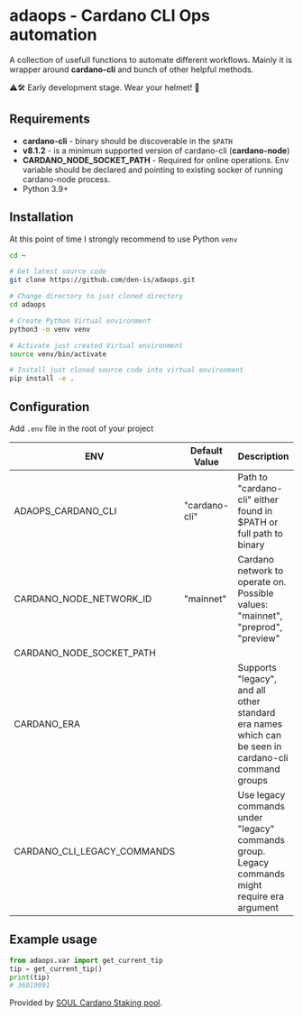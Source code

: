 # adaops - Cardano CLI Ops automation

A collection of usefull functions to automate different workflows.
Mainly it is wrapper around **cardano-cli** and bunch of other helpful methods.

:warning::hammer_and_wrench: Early development stage. Wear your helmet! :construction_worker:

## Requirements
- **cardano-cli** - binary should be discoverable in the `$PATH`
- **v8.1.2** - is a minimum supported version of cardano-cli (__cardano-node__)
- **CARDANO_NODE_SOCKET_PATH** - Required for online operations. Env variable should be declared and pointing to existing socker of running cardano-node process.
- Python 3.9+

## Installation
At this point of time I strongly recommend to use Python `venv`

```sh
cd ~

# Get latest source code
git clone https://github.com/den-is/adaops.git

# Change directory to just cloned directory
cd adaops

# Create Python Virtual environment
python3 -m venv venv

# Activate just created Virtual environment
source venv/bin/activate

# Install just cloned source code into virtual environment
pip install -e .
```

## Configuration
Add `.env` file in the root of your project

|ENV                     |Default Value| Description                                                       |
|------------------------|-------------|-------------------------------------------------------------------|
|ADAOPS_CARDANO_CLI      |"cardano-cli"|Path to "cardano-cli" either found in $PATH or full path to binary
|CARDANO_NODE_NETWORK_ID |"mainnet"    |Cardano network to operate on. Possible values: "mainnet", "preprod", "preview"
|CARDANO_NODE_SOCKET_PATH|             |
|CARDANO_ERA             |             |Supports "legacy", and all other standard era names which can be seen in cardano-cli command groups
|CARDANO_CLI_LEGACY_COMMANDS |             |Use legacy commands under "legacy" commands group. Legacy commands might require era argument


## Example usage
```py
from adaops.var import get_current_tip
tip = get_current_tip()
print(tip)
# 36019091
```

Provided by [SOUL Cardano Staking pool](https://pooltool.io/pool/3866bed6c94a75ab0290bc86d83467c6557cf2275e8d49b3d727c78c).
